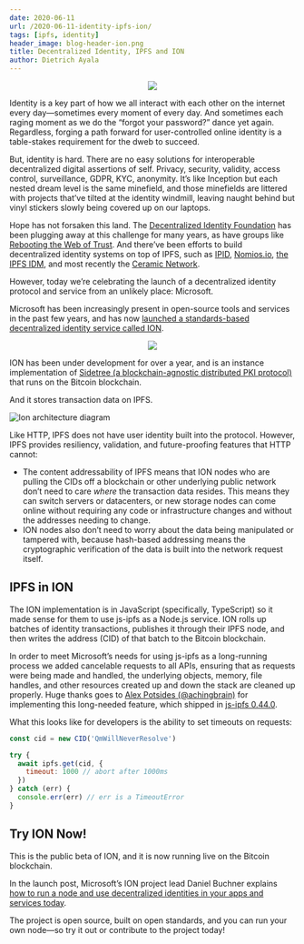```yaml
---
date: 2020-06-11
url: /2020-06-11-identity-ipfs-ion/
tags: [ipfs, identity]
header_image: blog-header-ion.png
title: Decentralized Identity, IPFS and ION
author: Dietrich Ayala
---
```


<p style="text-align: center;">
  <img src="../header_images/blog-header-ion.png">
</p>

Identity is a key part of how we all interact with each other on the internet every day—sometimes every moment of every day. And sometimes each raging moment as we do the “forgot your password?” dance yet again. Regardless, forging a path forward for user-controlled online identity is a table-stakes requirement for the dweb to succeed.

But, identity is hard. There are no easy solutions for interoperable decentralized digital assertions of self. Privacy, security, validity, access control, surveillance, GDPR, KYC, anonymity. It’s like Inception but each nested dream level is the same minefield, and those minefields are littered with projects that’ve tilted at the identity windmill, leaving naught behind but vinyl stickers slowly being covered up on our laptops.

Hope has not forsaken this land. The [Decentralized Identity Foundation](https://identity.foundation/) has been plugging away at this challenge for many years, as have groups like [Rebooting the Web of Trust](https://www.weboftrust.info/). And there’ve been efforts to build decentralized identity systems on top of IPFS, such as [IPID](https://github.com/johnnycrunch/ipid), [Nomios.io](https://nomios.io/), [the IPFS IDM](https://github.com/ipfs-shipyard/pm-idm), and most recently the [Ceramic Network](https://www.ceramic.network/).

However, today we’re celebrating the launch of a decentralized identity protocol and service from an unlikely place: Microsoft.

Microsoft has been increasingly present in open-source tools and services in the past few years, and has now [launched a standards-based decentralized identity service called ION](https://techcommunity.microsoft.com/t5/identity-standards-blog/ion-booting-up-the-network/ba-p/1441552).

<p style="text-align: center;">
  <img src="../img/099-identity-ipfs-ion/ion-logo.png">
</p>

ION has been under development for over a year, and is an instance implementation of [Sidetree (a blockchain-agnostic distributed PKI protocol)](https://github.com/decentralized-identity/sidetree) that runs on the Bitcoin blockchain.

And it stores transaction data on IPFS.

![Ion architecture diagram](../img/099-identity-ipfs-ion/ion-architecture.png)

Like HTTP, IPFS does not have user identity built into the protocol. However, IPFS provides resiliency, validation, and future-proofing features that HTTP cannot:

* The content addressability of IPFS means that ION nodes who are pulling the CIDs off a blockchain or other underlying public network don’t need to care *where* the transaction data resides. This means they can switch servers or datacenters, or new storage nodes can come online without requiring any code or infrastructure changes and without the addresses needing to change.
* ION nodes also don’t need to worry about the data being manipulated or tampered with, because hash-based addressing means the cryptographic verification of the data is built into the network request itself.

## IPFS in ION

The ION implementation is in JavaScript (specifically, TypeScript) so it made sense for them to use js-ipfs as a Node.js service. ION rolls up batches of identity transactions, publishes it through their IPFS node, and then writes the address (CID) of that batch to the Bitcoin blockchain.

In order to meet Microsoft’s needs for using js-ipfs as a long-running process we added cancelable requests to all APIs, ensuring that as requests were being made and handled, the underlying objects, memory, file handles, and other resources created up and down the stack are cleaned up properly. Huge thanks goes to [Alex Potsides (@achingbrain)](https://github.com/achingbrain) for implementing this long-needed feature, which shipped in [js-ipfs 0.44.0](https://blog.ipfs.io/2020-05-21-js-ipfs-0-44/).

What this looks like for developers is the ability to set timeouts on requests:

```javascript
const cid = new CID('QmWillNeverResolve')

try {
  await ipfs.get(cid, {
    timeout: 1000 // abort after 1000ms
  })
} catch (err) {
  console.err(err) // err is a TimeoutError
}
```

## Try ION Now!

This is the public beta of ION, and it is now running live on the Bitcoin blockchain.

In the launch post, Microsoft’s ION project lead Daniel Buchner explains [how to run a node and use decentralized identities in your apps and services today](https://techcommunity.microsoft.com/t5/identity-standards-blog/ion-booting-up-the-network/ba-p/1441552).

The project is open source, built on open standards, and you can run your own node—so try it out or contribute to the project today!
